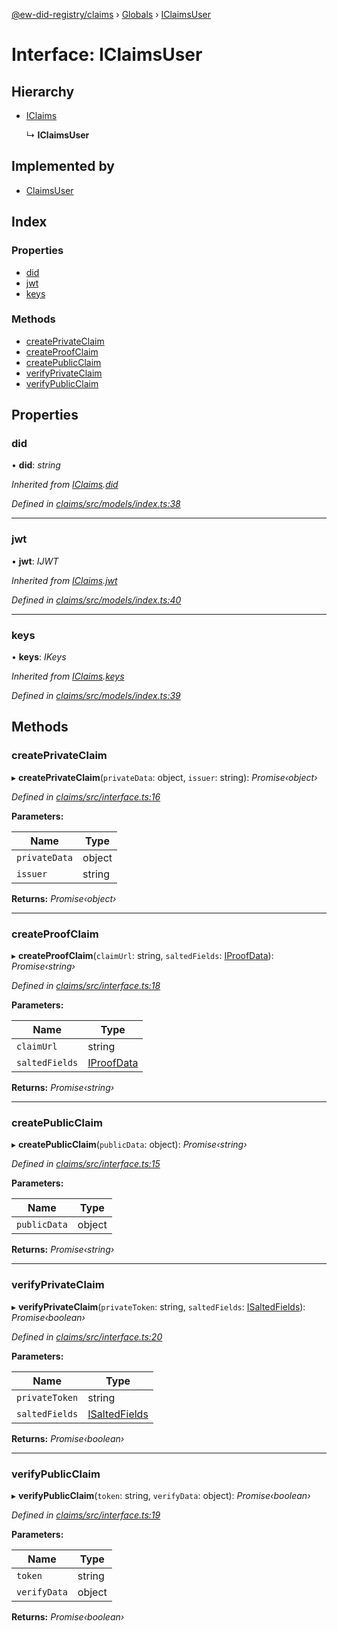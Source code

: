[@ew-did-registry/claims](../README.md) › [Globals](../globals.md) › [IClaimsUser](iclaimsuser.md)

# Interface: IClaimsUser

## Hierarchy

* [IClaims](iclaims.md)

  ↳ **IClaimsUser**

## Implemented by

* [ClaimsUser](../classes/claimsuser.md)

## Index

### Properties

* [did](iclaimsuser.md#did)
* [jwt](iclaimsuser.md#jwt)
* [keys](iclaimsuser.md#keys)

### Methods

* [createPrivateClaim](iclaimsuser.md#createprivateclaim)
* [createProofClaim](iclaimsuser.md#createproofclaim)
* [createPublicClaim](iclaimsuser.md#createpublicclaim)
* [verifyPrivateClaim](iclaimsuser.md#verifyprivateclaim)
* [verifyPublicClaim](iclaimsuser.md#verifypublicclaim)

## Properties

###  did

• **did**: *string*

*Inherited from [IClaims](iclaims.md).[did](iclaims.md#did)*

*Defined in [claims/src/models/index.ts:38](https://github.com/energywebfoundation/ew-did-registry/blob/b17cc12/packages/claims/src/models/index.ts#L38)*

___

###  jwt

• **jwt**: *IJWT*

*Inherited from [IClaims](iclaims.md).[jwt](iclaims.md#jwt)*

*Defined in [claims/src/models/index.ts:40](https://github.com/energywebfoundation/ew-did-registry/blob/b17cc12/packages/claims/src/models/index.ts#L40)*

___

###  keys

• **keys**: *IKeys*

*Inherited from [IClaims](iclaims.md).[keys](iclaims.md#keys)*

*Defined in [claims/src/models/index.ts:39](https://github.com/energywebfoundation/ew-did-registry/blob/b17cc12/packages/claims/src/models/index.ts#L39)*

## Methods

###  createPrivateClaim

▸ **createPrivateClaim**(`privateData`: object, `issuer`: string): *Promise‹object›*

*Defined in [claims/src/interface.ts:16](https://github.com/energywebfoundation/ew-did-registry/blob/b17cc12/packages/claims/src/interface.ts#L16)*

**Parameters:**

Name | Type |
------ | ------ |
`privateData` | object |
`issuer` | string |

**Returns:** *Promise‹object›*

___

###  createProofClaim

▸ **createProofClaim**(`claimUrl`: string, `saltedFields`: [IProofData](iproofdata.md)): *Promise‹string›*

*Defined in [claims/src/interface.ts:18](https://github.com/energywebfoundation/ew-did-registry/blob/b17cc12/packages/claims/src/interface.ts#L18)*

**Parameters:**

Name | Type |
------ | ------ |
`claimUrl` | string |
`saltedFields` | [IProofData](iproofdata.md) |

**Returns:** *Promise‹string›*

___

###  createPublicClaim

▸ **createPublicClaim**(`publicData`: object): *Promise‹string›*

*Defined in [claims/src/interface.ts:15](https://github.com/energywebfoundation/ew-did-registry/blob/b17cc12/packages/claims/src/interface.ts#L15)*

**Parameters:**

Name | Type |
------ | ------ |
`publicData` | object |

**Returns:** *Promise‹string›*

___

###  verifyPrivateClaim

▸ **verifyPrivateClaim**(`privateToken`: string, `saltedFields`: [ISaltedFields](isaltedfields.md)): *Promise‹boolean›*

*Defined in [claims/src/interface.ts:20](https://github.com/energywebfoundation/ew-did-registry/blob/b17cc12/packages/claims/src/interface.ts#L20)*

**Parameters:**

Name | Type |
------ | ------ |
`privateToken` | string |
`saltedFields` | [ISaltedFields](isaltedfields.md) |

**Returns:** *Promise‹boolean›*

___

###  verifyPublicClaim

▸ **verifyPublicClaim**(`token`: string, `verifyData`: object): *Promise‹boolean›*

*Defined in [claims/src/interface.ts:19](https://github.com/energywebfoundation/ew-did-registry/blob/b17cc12/packages/claims/src/interface.ts#L19)*

**Parameters:**

Name | Type |
------ | ------ |
`token` | string |
`verifyData` | object |

**Returns:** *Promise‹boolean›*

